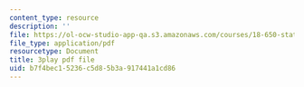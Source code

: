 ```yaml
---
content_type: resource
description: ''
file: https://ol-ocw-studio-app-qa.s3.amazonaws.com/courses/18-650-statistics-for-applications-fall-2016/b7f4bec15236c5d85b3a917441a1cd86_lWW54ts9Ubo.pdf
file_type: application/pdf
resourcetype: Document
title: 3play pdf file
uid: b7f4bec1-5236-c5d8-5b3a-917441a1cd86
---
```

